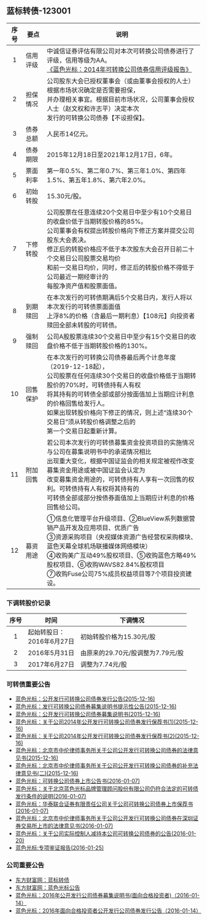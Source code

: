 ## 蓝标转债-123001

|序号|要点|说明|
|:--:|----|----|
|1|信用评级|中诚信证券评估有限公司对本次可转换公司债券进行了评级，信用等级为AA。<br>[《蓝色光标：2014年可转换公司债券信用评级报告》](http://pdf.dfcfw.com/pdf/H2_AN201512150012099778_1.pdf)|
|2|担保情况|公司股东大会已授权董事会（或由董事会授权的人士）根据市场状况确定是否需要担保，<br>并办理相关事宜。根据目前市场状况，公司董事会授权人士（赵文权和许志平）决定本次<br>发行的可转换公司债券【不设担保】。|
|3|债券总额|人民币14亿元。|
|4|债券期限|2015年12月18日至2021年12月17日，6年。|
|5|票面利率|第一年0.5%、第二年0.7%、第三年1.0%、第四年1.5%、第五年1.8%、第六年2.0%。|
|6|初始转股|15.30元/股。|
|7|下修转股|公司股票在任意连续20个交易日中至少有10个交易日的收盘价低于当期转股价格的85%。<br>公司董事会有权提出转股价格向下修正方案并提交公司股东大会表决。<br>修正后的转股价格应不低于本次股东大会召开日前二十个交易日公司股票交易均价<br>和前一交易日均价，同时，修正后的转股价格不得低于公司最近一期经审计的<br>每股净资产值和股票面值。|
|8|到期赎回|在本次发行的可转债期满后5个交易日内，发行人将以本次发行的可转债票面面值<br>上浮8%的价格（含最后一期利息）【108元】向投资者赎回全部未转股的可转债。|
|9|强制赎回|公司A股股票连续30个交易日中至少有15个交易日的收盘价格不低于当期转股价格的130%。|
|10|回售保护|在本次发行的可转换公司债券最后两个计息年度（2019-12-18起），<br>公司股票在任何连续30个交易日的收盘价格低于当期转股价的70%时，可转债持有人有权<br>将其持有的可转债全部或部分按面值加上当期应计利息的价格回售给发行人。<br>如果出现转股价格向下修正的情况，则上述“连续30个交易日”须从转股价格调整之后的<br>第一个交易日起重新计算。|
|11|附加回售|若公司本次发行的可转债募集资金投资项目的实施情况与公司在募集说明书中的承诺情况相比<br>出现重大变化，根据中国证监会的相关规定被视作改变募集资金用途或被中国证监会认定为<br>改变募集资金用途的，可转债持有人享有一次回售的权利。可转债持有人有权将其持有的<br>可转债全部或部分按债券面值加上当期应计利息的价格回售给公司。|
|12|募资用途|①信息化管理平台升级项目、②BlueView系列数据营销产品开发及应用项目、优质广告<br>③资源采购项目（央视媒体资源广告经营权采购模块、蓝色天幕全球机场联播媒体网络模块）<br>④收购美广互动49%股权项目、⑤收购蓝色方略49%股权项目、⑥收购WAVS82.84%股权项目<br>⑦收购Fuse公司75%成员权益项目等7个项目投资建设。|

### 下调转股价记录
|序号|时间|下调情况|
|:--:|----|----|
|1|起始转股日：<br>2016年6月27日|初始转股价格为15.30元/股|
|2|2016年5月31日|由原来的29.70元/股调整为7.79元/股|
|3|2017年6月27日|调整为7.74元/股|

### 可转债重要公告
* [蓝色光标：公开发行可转换公司债券发行公告(2015-12-16)](http://pdf.dfcfw.com/pdf/H2_AN201512150012099779_1.pdf)
* [蓝色光标：发行可转换公司债券募集说明书提示性公告(2015-12-16)](http://pdf.dfcfw.com/pdf/H2_AN201512150012099780_1.pdf) 
* [蓝色光标：公开发行可转换公司债券募集说明书(2015-12-16)](http://pdf.dfcfw.com/pdf/H2_AN201512150012099781_1.pdf) 
* [蓝色光标：关于公司2014年公开发行可转换公司债券发行保荐书(1)(2015-12-16)](http://pdf.dfcfw.com/pdf/H2_AN201512150012099773_1.pdf)
* [蓝色光标：关于公司2014年公开发行可转换公司债券发行保荐书(2)(2015-12-16)](http://pdf.dfcfw.com/pdf/H2_AN201512160012127207_1.pdf)
* [蓝色光标：北京市中伦律师事务所关于公司公开发行可转换公司债券的法律意见书(2015-12-16)](http://pdf.dfcfw.com/pdf/H2_AN201512150012099777_1.pdf)
* [蓝色光标：北京市中伦律师事务所关于公司公开发行可转换公司债券的补充法律意见书(二)(2015-12-16)](http://pdf.dfcfw.com/pdf/H2_AN201512150012099775_1.pdf)
* [蓝色光标：可转换公司债券上市公告书(2016-01-07)](http://pdf.dfcfw.com/pdf/H2_AN201601060012770284_1.pdf)
* [蓝色光标：关于北京蓝色光标品牌管理顾问股份有限公司仍符合法定的可转债发行条件的说明(2016-01-07)](http://pdf.dfcfw.com/pdf/H2_AN201601060012770313_1.pdf)
* [蓝色光标：华泰联合证券有限责任公司关于公司可转换公司债券上市保荐书(2016-01-07)](http://pdf.dfcfw.com/pdf/H2_AN201601060012770287_1.pdf)
* [蓝色光标：北京市中伦律师事务所关于公司公开发行可转换公司债券在深圳证券交易所上市的法律意见书(2016-01-07)](http://pdf.dfcfw.com/pdf/H2_AN201601060012770288_1.pdf)
* [蓝色光标：关于公司实际控制人减持本公司可转换公司债券的公告(2016-01-20)](http://pdf.dfcfw.com/pdf/H2_AN201601200013188836_1.pdf)
* [蓝色光标:专项鉴证报告(2016-01-25)](http://pdf.dfcfw.com/pdf/H2_AN201601250013266188_1.pdf)

### 公司重要公告
* [东方财富网：蓝标转债](http://quote.eastmoney.com/sz123001.html)
* [东方财富网：蓝色光标公告](http://data.eastmoney.com/notices/stock/300058.html)
* [蓝色光标：2016年公开发行公司债券募集说明书(面向合格投资者)（2016-01-14）](http://pdf.dfcfw.com/pdf/H2_AN201601140013014728_1.pdf)
* [蓝色光标：2016年面向合格投资者公开发行公司债券发行公告（2016-01-14）](http://pdf.dfcfw.com/pdf/H2_AN201601140013014724_1.pdf)

